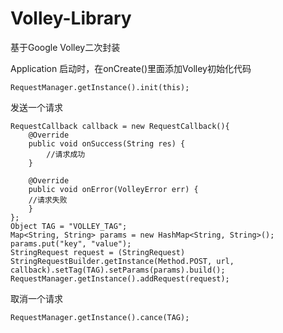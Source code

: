 # Volley-Library
基于Google Volley二次封装

Application 启动时，在onCreate()里面添加Volley初始化代码  

```
RequestManager.getInstance().init(this);
```

发送一个请求  

```
RequestCallback callback = new RequestCallback(){
	@Override
	public void onSuccess(String res) {
		//请求成功
	}

	@Override
	public void onError(VolleyError err) {
	//请求失败
	}
};
Object TAG = "VOLLEY_TAG";
Map<String, String> params = new HashMap<String, String>();
params.put("key", "value");
StringRequest request = (StringRequest) StringRequestBuilder.getInstance(Method.POST, url, callback).setTag(TAG).setParams(params).build();
RequestManager.getInstance().addRequest(request);
```

取消一个请求  

```
RequestManager.getInstance().cance(TAG);
```
